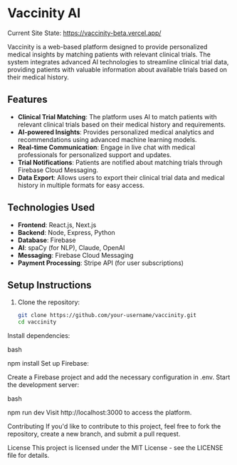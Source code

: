 # Vaccinity AI


Current Site State: https://vaccinity-beta.vercel.app/


Vaccinity is a web-based platform designed to provide personalized medical insights by matching patients with relevant clinical trials. The system integrates advanced AI technologies to streamline clinical trial data, providing patients with valuable information about available trials based on their medical history.

## Features
- **Clinical Trial Matching**: The platform uses AI to match patients with relevant clinical trials based on their medical history and requirements.
- **AI-powered Insights**: Provides personalized medical analytics and recommendations using advanced machine learning models.
- **Real-time Communication**: Engage in live chat with medical professionals for personalized support and updates.
- **Trial Notifications**: Patients are notified about matching trials through Firebase Cloud Messaging.
- **Data Export**: Allows users to export their clinical trial data and medical history in multiple formats for easy access.

## Technologies Used
- **Frontend**: React.js, Next.js
- **Backend**: Node, Express, Python
- **Database**: Firebase
- **AI**: spaCy (for NLP), Claude, OpenAI
- **Messaging**: Firebase Cloud Messaging
- **Payment Processing**: Stripe API (for user subscriptions)

## Setup Instructions

1. Clone the repository:
   ```bash
   git clone https://github.com/your-username/vaccinity.git
   cd vaccinity
Install dependencies:

bash

npm install
Set up Firebase:

Create a Firebase project and add the necessary configuration in .env.
Start the development server:

bash

npm run dev
Visit http://localhost:3000 to access the platform.

Contributing
If you'd like to contribute to this project, feel free to fork the repository, create a new branch, and submit a pull request.

License
This project is licensed under the MIT License - see the LICENSE file for details.
